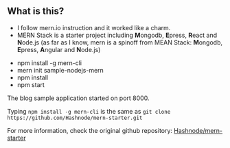What is this?
---------------
* I follow mern.io instruction and it worked like a charm.
* MERN Stack is a starter project including **M**ongodb, **E**press, **R**eact and **N**ode.js (as far as I know, mern is a spinoff from MEAN Stack: **M**ongodb, **E**press, **A**ngular and **N**ode.js)

- npm install -g mern-cli
- mern init sample-nodejs-mern
- npm install
- npm start

The blog sample application started on port 8000.

Typing ```npm install -g mern-cli``` is the same as ```git clone https://github.com/Hashnode/mern-starter.git```
  
For more information, check the original github repository: [Hashnode/mern-starter](https://github.com/Hashnode/mern-starter)

